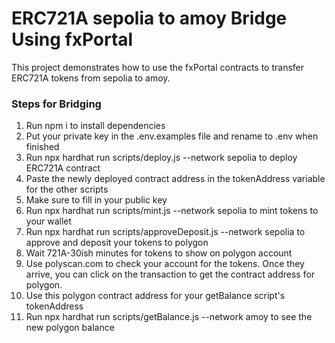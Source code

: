 # ERC721A sepolia to amoy Bridge Using fxPortal
This project demonstrates how to use the fxPortal contracts to transfer ERC721A tokens from sepolia to amoy.

### Steps for Bridging

1. Run npm i to install dependencies
2. Put your private key in the .env.examples file and rename to .env when finished
3. Run npx hardhat run scripts/deploy.js --network sepolia to deploy ERC721A contract
4. Paste the newly deployed contract address in the tokenAddress variable for the other scripts
5. Make sure to fill in your public key
6. Run npx hardhat run scripts/mint.js --network sepolia to mint tokens to your wallet
7. Run npx hardhat run scripts/approveDeposit.js --network sepolia to approve and deposit your tokens to polygon
8. Wait 721A-30ish minutes for tokens to show on polygon account
9. Use polyscan.com to check your account for the tokens. Once they arrive, you can click on the transaction to get the contract address for polygon.
10. Use this polygon contract address for your getBalance script's tokenAddress
11. Run npx hardhat run scripts/getBalance.js --network amoy to see the new polygon balance
